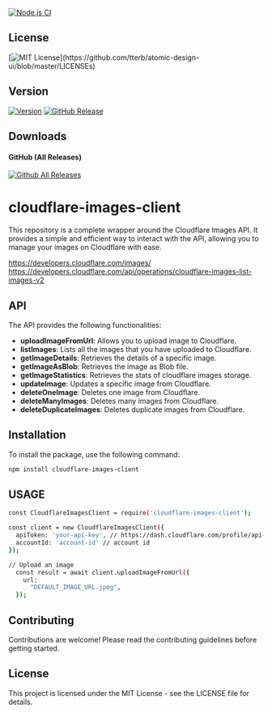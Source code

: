 [![Node.js CI](https://github.com/NickolasBenakis/cloudflare-images-client/actions/workflows/node.js.yml/badge.svg)](https://github.com/NickolasBenakis/cloudflare-images-client/actions/workflows/node.js.yml)

## License
[![MIT License](https://img.shields.io/apm/l/atomic-design-ui.svg?)](https://github.com/tterb/atomic-design-ui/blob/master/LICENSEs)

## Version
[![Version](https://badge.fury.io/gh/tterb%2FHyde.svg)](https://badge.fury.io/gh/tterb%2FHyde)
[![GitHub Release](https://img.shields.io/github/release/tterb/PlayMusic.svg?style=flat)]()  

## Downloads
#### GitHub (All Releases)
[![Github All Releases](https://img.shields.io/github/downloads/atom/atom/total.svg?style=flat)]()  

# cloudflare-images-client

This repository is a complete wrapper around the Cloudflare Images API. It provides a simple and efficient way to interact with the API, allowing you to manage your images on Cloudflare with ease.

https://developers.cloudflare.com/images/
https://developers.cloudflare.com/api/operations/cloudflare-images-list-images-v2

## API

The API provides the following functionalities:

- **uploadImageFromUrl**: Allows you to upload image to Cloudflare.
- **listImages**: Lists all the images that you have uploaded to Cloudflare.
- **getImageDetails**: Retrieves the details of a specific image.
- **getImageAsBlob**: Retrieves the image as Blob file.
- **getImageStatistics**: Retrieves the stats of cloudflare images storage.
- **updateImage**: Updates a specific image from Cloudflare.
- **deleteOneImage**: Deletes one image from Cloudflare.
- **deleteManyImages**: Deletes many images from Cloudflare.
- **deleteDuplicateImages**: Deletes duplicate images from Cloudflare.

## Installation

To install the package, use the following command:

```bash
npm install cloudflare-images-client
```

## USAGE

```bash
const CloudflareImagesClient = require('cloudflare-images-client');

const client = new CloudflareImagesClient({
  apiToken: 'your-api-key', // https://dash.cloudflare.com/profile/api-tokens
  accountId: 'account-id' // account id
});

// Upload an image
  const result = await client.uploadImageFromUrl({
    url:
      "DEFAULT_IMAGE_URL.jpeg",
  });

```

## Contributing
Contributions are welcome! Please read the contributing guidelines before getting started.

## License
This project is licensed under the MIT License - see the LICENSE file for details.
